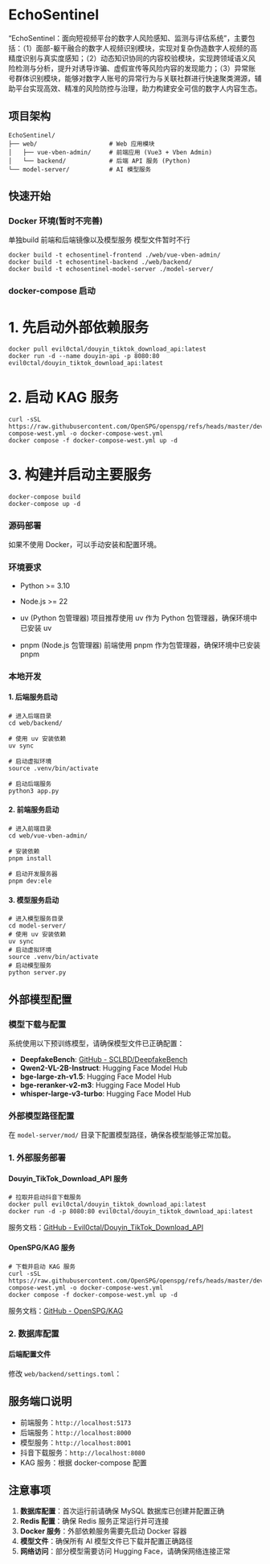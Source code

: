 # EchoSentinel

“EchoSentinel：面向短视频平台的数字人风险感知、监测与评估系统”，主要包括：（1）面部-躯干融合的数字人视频识别模块，实现对复杂伪造数字人视频的高精度识别与真实度感知；（2）动态知识协同的内容校验模块，实现跨领域语义风险检测与分析，提升对诱导诈骗、虚假宣传等风险内容的发现能力；（3）异常账号群体识别模块，能够对数字人账号的异常行为与关联社群进行快速聚类溯源，辅助平台实现高效、精准的风险防控与治理，助力构建安全可信的数字人内容生态。

## 项目架构

```
EchoSentinel/
├── web/                    # Web 应用模块
│   ├── vue-vben-admin/     # 前端应用 (Vue3 + Vben Admin)
│   └── backend/            # 后端 API 服务 (Python)
└── model-server/           # AI 模型服务
```

## 快速开始
### Docker 环境(暂时不完善)
单独build 前端和后端镜像以及模型服务
模型文件暂时不行
```shell
docker build -t echosentinel-frontend ./web/vue-vben-admin/
docker build -t echosentinel-backend ./web/backend/
docker build -t echosentinel-model-server ./model-server/
```

### docker-compose 启动

# 1. 先启动外部依赖服务
```shell
docker pull evil0ctal/douyin_tiktok_download_api:latest
docker run -d --name douyin-api -p 8080:80 evil0ctal/douyin_tiktok_download_api:latest
```
# 2. 启动 KAG 服务
```shell
curl -sSL https://raw.githubusercontent.com/OpenSPG/openspg/refs/heads/master/dev/release/docker-compose-west.yml -o docker-compose-west.yml
docker compose -f docker-compose-west.yml up -d
```
# 3. 构建并启动主要服务
```shell
docker-compose build
docker-compose up -d
```
### 源码部署
如果不使用 Docker，可以手动安装和配置环境。
### 环境要求
- Python >= 3.10
- Node.js >= 22

- uv (Python 包管理器)
项目推荐使用 uv 作为 Python 包管理器，确保环境中已安装 uv
- pnpm (Node.js 包管理器)
前端使用 pnpm 作为包管理器，确保环境中已安装 pnpm

### 本地开发

#### 1. 后端服务启动

```shell
# 进入后端目录
cd web/backend/

# 使用 uv 安装依赖
uv sync

# 启动虚拟环境
source .venv/bin/activate

# 启动后端服务
python3 app.py
```

#### 2. 前端服务启动

```shell
# 进入前端目录
cd web/vue-vben-admin/

# 安装依赖
pnpm install

# 启动开发服务器
pnpm dev:ele
```

#### 3. 模型服务启动
```shell
# 进入模型服务目录
cd model-server/
# 使用 uv 安装依赖
uv sync
# 启动虚拟环境
source .venv/bin/activate
# 启动模型服务
python server.py
```
## 外部模型配置

### 模型下载与配置

系统使用以下预训练模型，请确保模型文件已正确配置：

- **DeepfakeBench**: [GitHub - SCLBD/DeepfakeBench](https://github.com/SCLBD/DeepfakeBench)
- **Qwen2-VL-2B-Instruct**: Hugging Face Model Hub
- **bge-large-zh-v1.5**: Hugging Face Model Hub  
- **bge-reranker-v2-m3**: Hugging Face Model Hub
- **whisper-large-v3-turbo**: Hugging Face Model Hub

### 外部模型路径配置
在 `model-server/mod/` 目录下配置模型路径，确保各模型能够正常加载。


### 1. 外部服务部署

#### Douyin_TikTok_Download_API 服务

```shell
# 拉取并启动抖音下载服务
docker pull evil0ctal/douyin_tiktok_download_api:latest
docker run -d -p 8080:80 evil0ctal/douyin_tiktok_download_api:latest
```

服务文档：[GitHub - Evil0ctal/Douyin_TikTok_Download_API](https://github.com/Evil0ctal/Douyin_TikTok_Download_API)

#### OpenSPG/KAG 服务

```shell
# 下载并启动 KAG 服务
curl -sSL https://raw.githubusercontent.com/OpenSPG/openspg/refs/heads/master/dev/release/docker-compose-west.yml -o docker-compose-west.yml
docker compose -f docker-compose-west.yml up -d
```

服务文档：[GitHub - OpenSPG/KAG](https://github.com/OpenSPG/KAG)


### 2. 数据库配置

#### 后端配置文件

修改 `web/backend/settings.toml`：


## 服务端口说明

- 前端服务：`http://localhost:5173`
- 后端服务：`http://localhost:8000`
- 模型服务：`http://localhost:8001`
- 抖音下载服务：`http://localhost:8080`
- KAG 服务：根据 docker-compose 配置

## 注意事项

1. **数据库配置**：首次运行前请确保 MySQL 数据库已创建并配置正确
2. **Redis 配置**：确保 Redis 服务正常运行并可连接
3. **Docker 服务**：外部依赖服务需要先启动 Docker 容器
4. **模型文件**：确保所有 AI 模型文件已下载并配置正确路径
5. **网络访问**：部分模型需要访问 Hugging Face，请确保网络连接正常